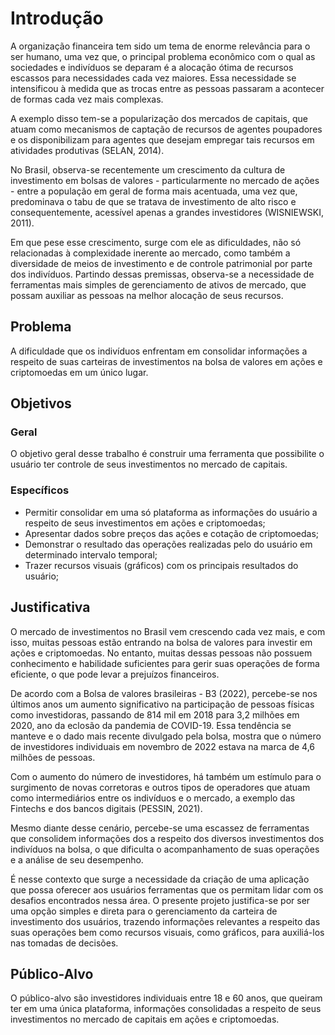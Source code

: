 # Introdução

A organização financeira tem sido um tema de enorme relevância para o ser humano, uma vez que, o principal problema econômico com o qual as sociedades e indivíduos se deparam é a alocação ótima de recursos escassos para necessidades cada vez maiores. Essa necessidade se intensificou à medida que as trocas entre as pessoas passaram a acontecer de formas cada vez mais complexas. 

A exemplo disso tem-se a popularização dos mercados de capitais, que atuam como mecanismos de captação de recursos de agentes poupadores e os disponibilizam para agentes que desejam empregar tais recursos em atividades produtivas (SELAN, 2014).  

No Brasil, observa-se recentemente um crescimento da cultura de investimento em bolsas de valores - particularmente no mercado de ações - entre a população em geral de forma mais acentuada, uma vez que, predominava o tabu de que se tratava de investimento de alto risco e consequentemente, acessível apenas a grandes investidores (WISNIEWSKI, 2011). 

Em que pese esse crescimento, surge com ele as dificuldades, não só relacionadas à complexidade inerente ao mercado, como também a diversidade de meios de investimento e de controle patrimonial por parte dos indivíduos. Partindo dessas premissas, observa-se a necessidade de ferramentas mais simples de gerenciamento de ativos de mercado, que possam auxiliar as pessoas na melhor alocação de seus recursos. 

## Problema

A dificuldade que os indivíduos enfrentam em consolidar informações a respeito de suas carteiras de investimentos na bolsa de valores em ações e criptomoedas em um único lugar. 

## Objetivos

### Geral 	 

O objetivo geral desse trabalho é construir uma ferramenta que possibilite o usuário ter controle de seus investimentos no mercado de capitais. 

### Específicos

* Permitir consolidar em uma só plataforma as informações do usuário a respeito de seus investimentos em ações e criptomoedas; 
* Apresentar dados sobre preços das ações e cotação de criptomoedas; 
* Demonstrar o resultado das operações realizadas pelo do usuário em determinado intervalo temporal; 
* Trazer recursos visuais (gráficos) com os principais resultados do usuário; 

## Justificativa

O mercado de investimentos no Brasil vem crescendo cada vez mais, e com isso, muitas pessoas estão entrando na bolsa de valores para investir em ações e criptomoedas. No entanto, muitas dessas pessoas não possuem conhecimento e habilidade suficientes para gerir suas operações de forma eficiente, o que pode levar a prejuízos financeiros. 

De acordo com a Bolsa de valores brasileiras - B3 (2022), percebe-se nos últimos anos um aumento significativo na participação de pessoas físicas como investidoras, passando de 814 mil em 2018 para 3,2 milhões em 2020, ano da eclosão da pandemia de COVID-19. Essa tendência se manteve e o dado mais recente divulgado pela bolsa, mostra que o número de investidores individuais em novembro de 2022 estava na marca de 4,6 milhões de pessoas.  

Com o aumento do número de investidores, há também um estímulo para o surgimento de novas corretoras e outros tipos de operadores que atuam como intermediários entre os indivíduos e o mercado, a exemplo das Fintechs e dos bancos digitais (PESSIN, 2021). 

Mesmo diante desse cenário, percebe-se uma escassez de ferramentas que consolidem informações dos a respeito dos diversos investimentos dos indivíduos na bolsa, o que dificulta o acompanhamento de suas operações e a análise de seu desempenho. 

É nesse contexto que surge a necessidade da criação de uma aplicação que possa oferecer aos usuários ferramentas que os permitam lidar com os desafios encontrados nessa área. O presente projeto justifica-se por ser uma opção simples e direta para o gerenciamento da carteira de investimento dos usuários, trazendo informações relevantes a respeito das suas operações bem como recursos visuais, como gráficos, para auxiliá-los nas tomadas de decisões. 

## Público-Alvo

O público-alvo são investidores individuais entre 18 e 60 anos, que queiram ter em uma única plataforma, informações consolidadas a respeito de seus investimentos no mercado de capitais em ações e criptomoedas. 
